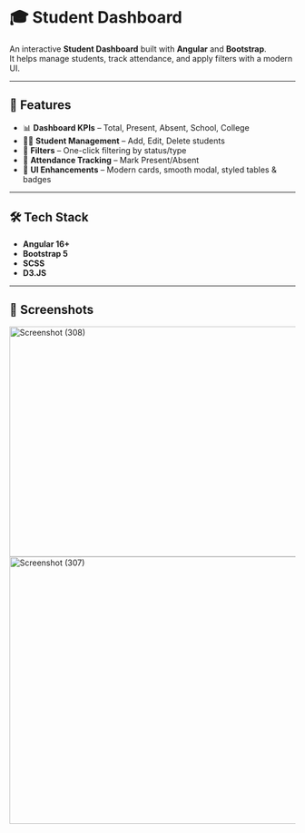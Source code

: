 # 🎓 Student Dashboard

An interactive **Student Dashboard** built with **Angular** and **Bootstrap**.  
It helps manage students, track attendance, and apply filters with a modern UI.

---

## 🚀 Features

- 📊 **Dashboard KPIs** – Total, Present, Absent, School, College  
- 👨‍🎓 **Student Management** – Add, Edit, Delete students  
- 🎯 **Filters** – One-click filtering by status/type  
- 📅 **Attendance Tracking** – Mark Present/Absent  
- 🎨 **UI Enhancements** – Modern cards, smooth modal, styled tables & badges  

---

## 🛠 Tech Stack

- **Angular 16+**  
- **Bootstrap 5**  
- **SCSS** 
- **D3.JS**  

---

## 📸 Screenshots

<img width="1152" height="406" alt="Screenshot (308)" src="https://github.com/user-attachments/assets/9f67daef-e236-420e-b67e-6ddaca83a25a" />

<img width="670" height="471" alt="Screenshot (307)" src="https://github.com/user-attachments/assets/00e41c2d-9016-4c27-a1f8-308c48a90878" />
